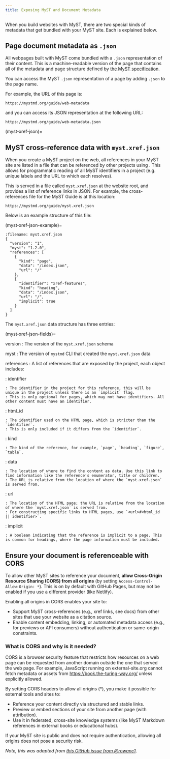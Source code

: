 ```yaml
---
title: Exposing MyST and Document Metadata
---
```


When you build websites with MyST, there are two special kinds of metadata that get bundled with your MyST site.
Each is explained below.

## Page document metadata as `.json`

All webpages built with MyST come bundled with a `.json` representation of their content.
This is a machine-readable version of the page that contains all of the metadata and page structure defined by [the MyST specification](xref:spec).

You can access the MyST `.json` representation of a page by adding `.json` to the page name.

For example, the URL of this page is:

```
https://mystmd.org/guide/web-metadata
```

and you can access its JSON representation at the following URL:

```
https://mystmd.org/guide/web-metadata.json
```


(myst-xref-json)=

## MyST cross-reference data with `myst.xref.json`

When you create a MyST project on the web, all references in your MyST site are listed in a file that can be referenced by other projects using [](./external-references.md). This allows for programmatic reading of all MyST identifiers in a project (e.g. unique labels and the URL to which each resolves).

This is served in a file called `myst.xref.json` at the website root, and provides a list of reference links in JSON.
For example, the cross-references file for the MyST Guide is at this location:

```
https://mystmd.org/guide/myst.xref.json
```

Below is an example structure of this file:

(myst-xref-json-example)=

```{code-block} json
:filename: myst.xref.json
{
  "version": "1",
  "myst": "1.2.0",
  "references": [
    {
      "kind": "page",
      "data": "/index.json",
      "url": "/"
    },
    {
      "identifier": "xref-features",
      "kind": "heading",
      "data": "/index.json",
      "url": "/",
      "implicit": true
    }
  ]
}
```

The `myst.xref.json` data structure has three entries:

(myst-xref-json-fields)=

version
: The version of the `myst.xref.json` schema

myst
: The version of `mystmd` CLI that created the `myst.xref.json` data

references
: A list of references that are exposed by the project, each object includes:

: identifier

    : The identifier in the project for this reference, this will be unique in the project unless there is an `implicit` flag.
    : This is only optional for pages, which may not have identifiers. All other content must have an identifier.

: html_id

    : The identifier used on the HTML page, which is stricter than the `identifier`.
    : This is only included if it differs from the `identifier`.

: kind

    : The kind of the reference, for example, `page`, `heading`, `figure`, `table`.

: data

    : The location of where to find the content as data. Use this link to find information like the reference's enumerator, title or children.
    : The URL is relative from the location of where the `myst.xref.json` is served from.

: url

    : The location of the HTML page; the URL is relative from the location of where the `myst.xref.json` is served from.
    : For constructing specific links to HTML pages, use `<url>#<html_id || identifier>`.

: implicit

    : A boolean indicating that the reference is implicit to a page. This is common for headings, where the page information must be included.

## Ensure your document is referenceable with CORS

To allow other MyST sites to reference your document, **allow Cross-Origin Resource Sharing (CORS) from all origins** (by setting `Access-Control-Allow-Origin: *`). This is on by default with GitHub Pages, but may not be enabled if you use a different provider (like Netlify).

Enabling all origins in CORS enables your site to:

- Support MyST cross-references (e.g., xref links, see docs) from other sites that use your website as a citation source.
- Enable content embedding, linking, or automated metadata access (e.g., for previews or API consumers) without authentication or same-origin constraints.

### What is CORS and why is it needed?

CORS is a browser security feature that restricts how resources on a web page can be requested from another domain outside the one that served the web page. For example, JavaScript running on external-site.org cannot fetch metadata or assets from https://book.the-turing-way.org/ unless explicitly allowed.

By setting CORS headers to allow all origins (*), you make it possible for external tools and sites to:

- Reference your content directly via structured and stable links.
- Preview or embed sections of your site from another page (with attribution).
- Use it in federated, cross-site knowledge systems (like MyST Markdown references in external books or educational hubs).

If your MyST site is public and does not require authentication, allowing all origins does not pose a security risk.

_Note, this was adapted from [this GitHub issue from @rowanc1](https://github.com/the-turing-way/the-turing-way/pull/4156)_.